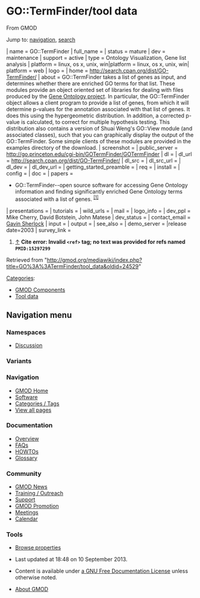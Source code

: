 









<span id="top"></span>





# <span dir="auto">GO::TermFinder/tool data</span>





From GMOD









Jump to: [navigation](#mw-navigation), [search](#p-search)





\| name = GO::TermFinder \| full_name = \| status =
mature \| dev = maintenance \| support = active \| type = Ontology
Visualization, Gene list analysis \| platform = linux, os x, unix,
win\|platform = linux, os x, unix, win\| platform = web \| logo = \|
home = <a href="http://search.cpan.org/dist/GO-TermFinder/"
class="external free"
rel="nofollow">http://search.cpan.org/dist/GO-TermFinder/</a> \| about =
GO::TermFinder takes a list of genes as input, and determines whether
there are enriched GO terms for that list. These modules provide an
object oriented set of libraries for dealing with files produced by the
<a href="http://www.geneontology.org/" class="external text"
rel="nofollow">Gene Ontology project</a>. In particular, the
GO::TermFinder object allows a client program to provide a list of
genes, from which it will determine p-values for the annotation
associated with that list of genes. It does this using the
hypergeometric distribution. In addition, a corrected p-value is
calculated, to correct for multiple hypothesis testing. This
distribution also contains a version of Shuai Weng's GO::View module
(and associated classes), such that you can graphically display the
output of the GO::TermFinder. Some simple clients of these modules are
provided in the examples directory of the download. \| screenshot = \|
public_server =
<a href="http://go.princeton.edu/cgi-bin/GOTermFinder/GOTermFinder"
class="external free"
rel="nofollow">http://go.princeton.edu/cgi-bin/GOTermFinder/GOTermFinder</a>
\| dl = \| dl_url = <a href="http://search.cpan.org/dist/GO-TermFinder/"
class="external free"
rel="nofollow">http://search.cpan.org/dist/GO-TermFinder/</a> \| dl_src
= \| dl_src_url = \| dl_dev = \| dl_dev_url = \|
getting_started_preamble = \| req = \| install = \| config = \| doc = \|
papers =

- GO::TermFinder--open source software for accessing Gene Ontology
  information and finding significantly enriched Gene Ontology terms
  associated with a list of genes.
  <sup>[\[1\]](#cite_note-PMID:15297299-1)</sup>

\| presentations = \| tutorials = \| wild_urls = \| mail = \| logo_info
= \| dev_ppl = Mike Cherry, David Botstein, John Matese \| dev_status =
\| contact_email =
<a href="mailto:gsherloc@stanford.edu" class="external text"
rel="nofollow">Gavin Sherlock</a> \| input = \| output = \| see_also =
\| demo_server = \|release date=2003 \| survey_link =

1.  <span id="cite_note-PMID:15297299"><span class="mw-cite-backlink">[↑](#cite_ref-PMID:15297299_0)</span>
    **Cite error: Invalid `<ref>` tag; no text was provided for refs
    named `PMID:15297299`**</span>





Retrieved from
"<http://gmod.org/mediawiki/index.php?title=GO%3A%3ATermFinder/tool_data&oldid=24529>"







[Categories](../Special%3ACategories "Special%3ACategories"):

- [GMOD
  Components](../Category%3AGMOD_Components "Category%3AGMOD Components")
- [Tool data](../Category%3ATool_data "Category%3ATool data")















## Navigation menu







### Namespaces

- <span id="ca-talk"><a
  href="http://gmod.org/mediawiki/index.php?title=Talk:GO%3A%3ATermFinder/tool_data&amp;action=edit&amp;redlink=1"
  accesskey="t"
  title="Discussion about the content page [t]">Discussion</a></span>





###

### Variants[](#)



















<a href="../Main_Page"
style="background-image: url(../../images/GMOD-cogs.png);"
title="Visit the main page"></a>





### Navigation



- <span id="n-GMOD-Home">[GMOD Home](../Main_Page)</span>
- <span id="n-Software">[Software](../GMOD_Components)</span>
- <span id="n-Categories-.2F-Tags">[Categories /
  Tags](../Categories)</span>
- <span id="n-View-all-pages">[View all
  pages](../Special:AllPages)</span>







### Documentation



- <span id="n-Overview">[Overview](../Overview)</span>
- <span id="n-FAQs">[FAQs](../Category%3AFAQ)</span>
- <span id="n-HOWTOs">[HOWTOs](../Category%3AHOWTO)</span>
- <span id="n-Glossary">[Glossary](../Glossary)</span>







### Community



- <span id="n-GMOD-News">[GMOD News](../GMOD_News)</span>
- <span id="n-Training-.2F-Outreach">[Training /
  Outreach](../Training_and_Outreach)</span>
- <span id="n-Support">[Support](../Support)</span>
- <span id="n-GMOD-Promotion">[GMOD Promotion](../GMOD_Promotion)</span>
- <span id="n-Meetings">[Meetings](../Meetings)</span>
- <span id="n-Calendar">[Calendar](../Calendar)</span>







### Tools



- <span id="t-smwbrowselink"><a href="../Special%3ABrowse/GO%3A%3ATermFinder-2Ftool_data"
  rel="smw-browse">Browse properties</a></span>











- <span id="footer-info-lastmod">Last updated at 18:48 on 10 September 2013.</span>
<!-- - <span id="footer-info-viewcount">12,204 page views.</span> -->
- <span id="footer-info-copyright">Content is available under
  <a href="http://www.gnu.org/licenses/fdl-1.3.html" class="external"
  rel="nofollow">a GNU Free Documentation License</a> unless otherwise
  noted.</span>

<!-- -->

- <span id="footer-places-about">[About
  GMOD](../GMOD%3AAbout "GMOD%3AAbout")</span>

<!-- -->


